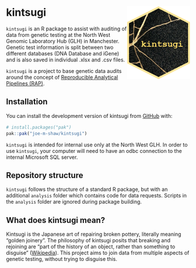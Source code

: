 
<!-- README.md is generated from README.Rmd. Please edit that file -->

# kintsugi <img src="man/figures/logo.png" align="right" height="200" alt="" />

<!-- badges: start -->
<!-- badges: end -->

`kintsugi` is an R package to assist with auditing of data from genetic
testing at the North West Genomic Laboratory Hub (GLH) in Manchester.
Genetic test information is split between two different databases (DNA
Database and iGene) and is also saved in individual .xlsx and .csv
files.

`kintsugi` is a project to base genetic data audits around the concept
of [Reproducible Analytical Pipelines
(RAP)](https://analysisfunction.civilservice.gov.uk/support/reproducible-analytical-pipelines/).

## Installation

You can install the development version of kintsugi from
[GitHub](https://github.com/) with:

``` r
# install.packages("pak")
pak::pak("joe-m-shaw/kintsugi")
```

`kintsugi` is intended for internal use only at the North West GLH. In
order to use `kintsugi`, your computer will need to have an odbc
connection to the internal Microsoft SQL server.

## Repository structure

`kintsugi` follows the structure of a standard R package, but with an
additional `analysis` folder which contains code for data requests.
Scripts in the `analysis` folder are ignored during package building.

## What does kintsugi mean?

Kintsugi is the Japanese art of repairing broken pottery, literally
meaning “golden joinery”. The philosophy of kintsugi posits that
breaking and rejoining are “part of the history of an object, rather
than something to disguise”
([Wikipedia](https://en.wikipedia.org/wiki/Kintsugi)). This project aims
to join data from multiple aspects of genetic testing, without trying to
disguise this.
